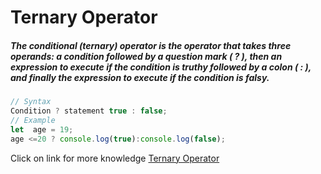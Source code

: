 # Ternary Operator
##### The conditional (ternary) operator is the  operator that takes three operands: a condition followed by a question mark ( ? ), then an expression to execute if the condition is truthy followed by a colon ( : ), and finally the expression to execute if the condition is falsy.

``` javascript
// Syntax
Condition ? statement true : false;
// Example
let  age = 19;
age <=20 ? console.log(true):console.log(false);
```
Click on link for more knowledge [Ternary Operator](../js/16.ternary%20Operator.js)
